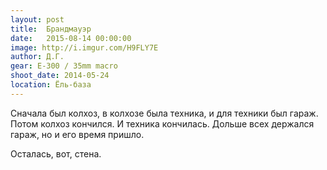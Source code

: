 ```yaml
---
layout: post
title:  Брандмауэр
date:   2015-08-14 00:00:00
image: http://i.imgur.com/H9FLY7E
author: Д.Г.
gear: E-300 / 35mm macro
shoot_date: 2014-05-24
location: Ёль-база
---
```


Сначала был колхоз, в колхозе была техника, и для техники был гараж. Потом колхоз кончился. И техника кончилась. Дольше всех держался гараж, но и его время пришло.

Осталась, вот, стена.
